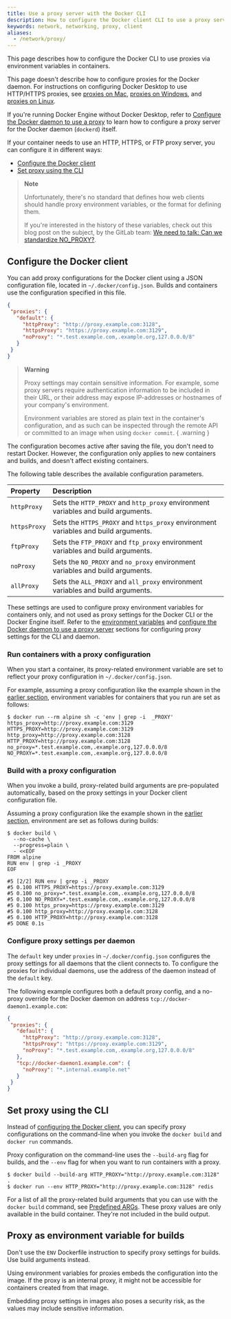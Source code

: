 ```yaml
---
title: Use a proxy server with the Docker CLI
description: How to configure the Docker client CLI to use a proxy server
keywords: network, networking, proxy, client
aliases:
  - /network/proxy/
---
```


This page describes how to configure the Docker CLI to use proxies via
environment variables in containers.

This page doesn't describe how to configure proxies for the Docker daemon.
For instructions on configuring Docker Desktop to use HTTP/HTTPS proxies, see
[proxies on Mac](/desktop/settings/mac.md#proxies),
[proxies on Windows](/desktop/settings/windows.md#proxies), and
[proxies on Linux](/desktop/settings/linux.md#proxies).

If you're running Docker Engine without Docker Desktop, refer to
[Configure the Docker daemon to use a proxy](/engine/daemon/proxy.md)
to learn how to configure a proxy server for the Docker daemon (`dockerd`) itself.

If your container needs to use an HTTP, HTTPS, or FTP proxy server, you can
configure it in different ways:

- [Configure the Docker client](#configure-the-docker-client)
- [Set proxy using the CLI](#set-proxy-using-the-cli)

> **Note**
>
> Unfortunately, there's no standard that defines how web clients should handle proxy 
> environment variables, or the format for defining them.
>
> If you're interested in the history of these variables, check out this blog
> post on the subject, by the GitLab team:
> [We need to talk: Can we standardize NO_PROXY?](https://about.gitlab.com/blog/2021/01/27/we-need-to-talk-no-proxy/).

## Configure the Docker client

You can add proxy configurations for the Docker client using a JSON
configuration file, located in `~/.docker/config.json`.
Builds and containers use the configuration specified in this file.

```json
{
 "proxies": {
   "default": {
     "httpProxy": "http://proxy.example.com:3128",
     "httpsProxy": "https://proxy.example.com:3129",
     "noProxy": "*.test.example.com,.example.org,127.0.0.0/8"
   }
 }
}
```

> **Warning**
>
> Proxy settings may contain sensitive information. For example, some proxy servers
> require authentication information to be included in their URL, or their
> address may expose IP-addresses or hostnames of your company's environment.
>
> Environment variables are stored as plain text in the container's configuration,
> and as such can be inspected through the remote API or committed to an image
> when using `docker commit`.
{ .warning }

The configuration becomes active after saving the file, you don't need to
restart Docker. However, the configuration only applies to new containers and
builds, and doesn't affect existing containers.

The following table describes the available configuration parameters.

| Property     | Description                                                                         |
| :----------- | :---------------------------------------------------------------------------------- |
| `httpProxy`  | Sets the `HTTP_PROXY` and `http_proxy` environment variables and build arguments.   |
| `httpsProxy` | Sets the `HTTPS_PROXY` and `https_proxy` environment variables and build arguments. |
| `ftpProxy`   | Sets the `FTP_PROXY` and `ftp_proxy` environment variables and build arguments.     |
| `noProxy`    | Sets the `NO_PROXY` and `no_proxy` environment variables and build arguments.       |
| `allProxy`   | Sets the `ALL_PROXY` and `all_proxy` environment variables and build arguments.     |

These settings are used to configure proxy environment variables for containers
only, and not used as proxy settings for the Docker CLI or the Docker Engine
itself.
Refer to the [environment variables](/reference/cli/docker/#environment-variables)
and [configure the Docker daemon to use a proxy server](/engine/daemon/proxy.md)
sections for configuring proxy settings for the CLI and daemon.

### Run containers with a proxy configuration

When you start a container, its proxy-related environment variable are set
to reflect your proxy configuration in `~/.docker/config.json`.

For example, assuming a proxy configuration like the example
shown in the [earlier section](#configure-the-docker-client), environment
variables for containers that you run are set as follows:

```console
$ docker run --rm alpine sh -c 'env | grep -i  _PROXY'
https_proxy=http://proxy.example.com:3129
HTTPS_PROXY=http://proxy.example.com:3129
http_proxy=http://proxy.example.com:3128
HTTP_PROXY=http://proxy.example.com:3128
no_proxy=*.test.example.com,.example.org,127.0.0.0/8
NO_PROXY=*.test.example.com,.example.org,127.0.0.0/8
```

### Build with a proxy configuration

When you invoke a build, proxy-related build arguments are pre-populated
automatically, based on the proxy settings in your Docker client configuration
file.

Assuming a proxy configuration like the example shown in the
[earlier section](#configure-the-docker-client), environment
are set as follows during builds:

```console
$ docker build \
  --no-cache \
  --progress=plain \
  - <<EOF
FROM alpine
RUN env | grep -i _PROXY
EOF
```

```console
#5 [2/2] RUN env | grep -i _PROXY
#5 0.100 HTTPS_PROXY=https://proxy.example.com:3129
#5 0.100 no_proxy=*.test.example.com,.example.org,127.0.0.0/8
#5 0.100 NO_PROXY=*.test.example.com,.example.org,127.0.0.0/8
#5 0.100 https_proxy=https://proxy.example.com:3129
#5 0.100 http_proxy=http://proxy.example.com:3128
#5 0.100 HTTP_PROXY=http://proxy.example.com:3128
#5 DONE 0.1s
```

### Configure proxy settings per daemon

The `default` key under `proxies` in `~/.docker/config.json` configures the proxy
settings for all daemons that the client connects to.
To configure the proxies for individual daemons,
use the address of the daemon instead of the `default` key.

The following example configures both a default proxy config,
and a no-proxy override for the Docker daemon on address
`tcp://docker-daemon1.example.com`:

```json
{
 "proxies": {
   "default": {
     "httpProxy": "http://proxy.example.com:3128",
     "httpsProxy": "https://proxy.example.com:3129",
     "noProxy": "*.test.example.com,.example.org,127.0.0.0/8"
   },
   "tcp://docker-daemon1.example.com": {
     "noProxy": "*.internal.example.net"
   }
 }
}
```

## Set proxy using the CLI

Instead of [configuring the Docker client](#configure-the-docker-client),
you can specify proxy configurations on the command-line when you invoke the
`docker build` and `docker run` commands.

Proxy configuration on the command-line uses the `--build-arg` flag for builds,
and the `--env` flag for when you want to run containers with a proxy.

```console
$ docker build --build-arg HTTP_PROXY="http://proxy.example.com:3128" .
$ docker run --env HTTP_PROXY="http://proxy.example.com:3128" redis
```

For a list of all the proxy-related build arguments that you can use with the
`docker build` command, see
[Predefined ARGs](/reference/dockerfile.md#predefined-args).
These proxy values are only available in the build container.
They're not included in the build output.

## Proxy as environment variable for builds

Don't use the `ENV` Dockerfile instruction to specify proxy settings for builds.
Use build arguments instead.

Using environment variables for proxies embeds the configuration into the image.
If the proxy is an internal proxy, it might not be accessible for containers
created from that image.

Embedding proxy settings in images also poses a security risk, as the values
may include sensitive information.
